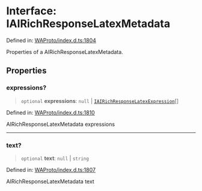 # Interface: IAIRichResponseLatexMetadata

Defined in: [WAProto/index.d.ts:1804](https://github.com/Fokusdotid/Baileys/blob/b457796e9982984bfe7323cdd6fea8bc613c4ed0/WAProto/index.d.ts#L1804)

Properties of a AIRichResponseLatexMetadata.

## Properties

### expressions?

> `optional` **expressions**: `null` \| [`IAIRichResponseLatexExpression`](../namespaces/AIRichResponseLatexMetadata/interfaces/IAIRichResponseLatexExpression.md)[]

Defined in: [WAProto/index.d.ts:1810](https://github.com/Fokusdotid/Baileys/blob/b457796e9982984bfe7323cdd6fea8bc613c4ed0/WAProto/index.d.ts#L1810)

AIRichResponseLatexMetadata expressions

***

### text?

> `optional` **text**: `null` \| `string`

Defined in: [WAProto/index.d.ts:1807](https://github.com/Fokusdotid/Baileys/blob/b457796e9982984bfe7323cdd6fea8bc613c4ed0/WAProto/index.d.ts#L1807)

AIRichResponseLatexMetadata text
